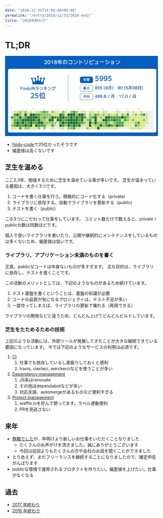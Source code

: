 ```yaml
---
date: "2018-12-31T14:00:00+09:00"
permalink: "/entry/2018/12/31/2018-end/"
title: "2018年終わり"
---
```


# TL;DR

[![image](/static/_rjyhayX.jpg)](https://twitter.com/9renpoto/status/1075281116548849664)

- [findy-code](https://findy-code.io/)で25位だったそうです
- 偏差値は高くないです

## 芝生を温める

ここ2,3年、勉強するために芝生を温めている事が多いです。
芝生が温まっている要因は、大きく3つです。

1. コードを書く仕事を行う。積極的にコード化する（private)
1. ライブラリに依存する。自動でライブラリを更新する（public)
1. テストを書く（public)

この3つにこだわって仕事をしています。
コミット数だけで数えると、private / publicの数は同数ほどです。

個人で良いライブラリを書いたり、公開や継続的にメンテナンスをしているものは多くないため、偏差値は低いです。

### ライブラリ、アプリケーション未満のものを書く

正直、publicなコードは中身ないものが多すぎます。
主な目的は、ライブラリに依存し、テストを書くことです。

この活動のメリットとしては、下記のようなものがあるため続けています。

1. テスト基盤を書くということは、基盤の知識が必要
1. コードの品質が気になるプロジェクトは、テスト不足が多い
1. 一度作ってしまえば、ライブラリの更新で壊れる（再現できる）

ライブラリの開発などと違うため、どんどん上げてどんどんビルドしています。

### 芝生をたためるための技術

上記のような活動には、外部ツールが発展してきたことが大きな継続できている要因になっています。
今では下記のようなサービスの利用は必須です。

1. [CI](https://github.com/marketplace/category/continuous-integration)
   1. 仕事でも依存しているし素振りしておくと便利
   1. travis, ciecleci, werckerciなどを使うことが多い
1. [Dependency management](https://github.com/marketplace/category/dependency-management)
   1. JS系はrenovate
   1. その他はdependabotなどが多い
   1. 対応言語、automergeがあるものなど便利すぎる
1. [Project management](https://github.com/marketplace/category/project-management)
   1. waffle.ioを好んで使ってます。ラベル連動便利
   1. PRを見逃さない

## 来年

- [無職でした](https://9renpoto.github.io/entry/2018/10/31/goodbye/)が、年明けより新しいお仕事をいただくことなりました
  - たくさんのお声がけを頂きました。誠にありがとうございます
  - 今回は前回よりもたくさんの方や会社のお話を聞くことができました
- とりあえず、まだフリーランスを継続することになりましたので、確定申告がんばります
- publicな環境で運用されるプロダクトを作りたい。偏差値を上げたい。仕事がなくなる

## 過去

- [2017 年終わり](https://9renpoto.github.io/entry/2017/12/31/2017-end/)
- [2016 年終わり](https://9renpoto.github.io/entry/2017/01/01/2016/)
